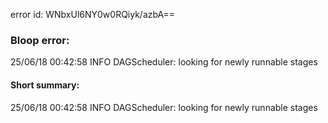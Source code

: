 error id: WNbxUl6NY0w0RQiyk/azbA==
### Bloop error:

25/06/18 00:42:58 INFO DAGScheduler: looking for newly runnable stages
#### Short summary: 

25/06/18 00:42:58 INFO DAGScheduler: looking for newly runnable stages